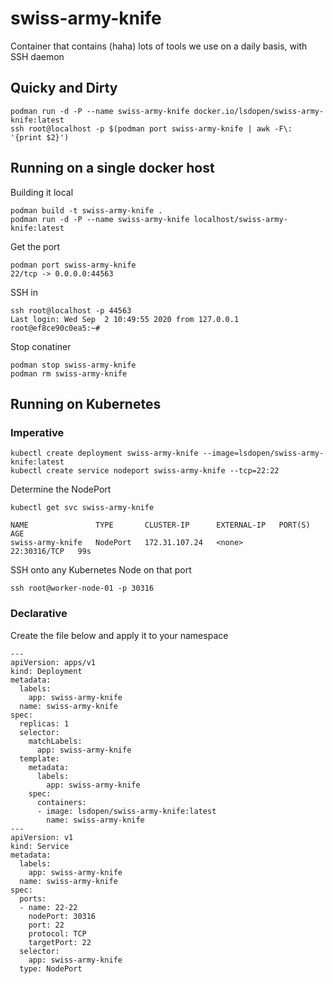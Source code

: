 # swiss-army-knife
Container that contains (haha) lots of tools we use on a daily basis, with SSH daemon

## Quicky and Dirty
```
podman run -d -P --name swiss-army-knife docker.io/lsdopen/swiss-army-knife:latest
ssh root@localhost -p $(podman port swiss-army-knife | awk -F\: '{print $2}')
```

## Running on a single docker host

Building it local
```
podman build -t swiss-army-knife .
podman run -d -P --name swiss-army-knife localhost/swiss-army-knife:latest
```

Get the port
```
podman port swiss-army-knife
22/tcp -> 0.0.0.0:44563
```

SSH in
```
ssh root@localhost -p 44563
Last login: Wed Sep  2 10:49:55 2020 from 127.0.0.1
root@ef8ce90c0ea5:~# 
```

Stop conatiner
```
podman stop swiss-army-knife
podman rm swiss-army-knife
```

## Running on Kubernetes

### Imperative

```
kubectl create deployment swiss-army-knife --image=lsdopen/swiss-army-knife:latest
kubectl create service nodeport swiss-army-knife --tcp=22:22
```

Determine the NodePort
```
kubectl get svc swiss-army-knife

NAME               TYPE       CLUSTER-IP      EXTERNAL-IP   PORT(S)        AGE
swiss-army-knife   NodePort   172.31.107.24   <none>        22:30316/TCP   99s
```

SSH onto any Kubernetes Node on that port
```
ssh root@worker-node-01 -p 30316
```

### Declarative

Create the file below and apply it to your namespace
```
---
apiVersion: apps/v1
kind: Deployment
metadata:
  labels:
    app: swiss-army-knife
  name: swiss-army-knife
spec:
  replicas: 1
  selector:
    matchLabels:
      app: swiss-army-knife
  template:
    metadata:
      labels:
        app: swiss-army-knife
    spec:
      containers:
      - image: lsdopen/swiss-army-knife:latest
        name: swiss-army-knife
---
apiVersion: v1
kind: Service
metadata:
  labels:
    app: swiss-army-knife
  name: swiss-army-knife
spec:
  ports:
  - name: 22-22
    nodePort: 30316
    port: 22
    protocol: TCP
    targetPort: 22
  selector:
    app: swiss-army-knife
  type: NodePort
```
